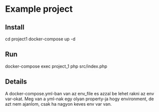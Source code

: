 # Example project

## Install
cd project1
docker-compose up -d

## Run

docker-compose exec project_1 php src/index.php

## Details

A docker-compose.yml-ban van az env_file es azzal be lehet rakni az env var-okat.
Meg van a yml-nak egy olyan property-ja hogy environment, de azt nem ajanlom, csak ha nagyon keves env var van.
